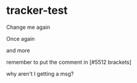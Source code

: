 tracker-test
============
Change me again

Once again

and more

remember to put the comment in [#5512 brackets]

why aren't I getting a msg?




